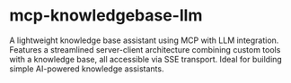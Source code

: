 # mcp-knowledgebase-llm
A lightweight knowledge base assistant using MCP with LLM integration. Features a streamlined server-client architecture combining custom tools with a knowledge base, all accessible via SSE transport. Ideal for building simple AI-powered knowledge assistants.
